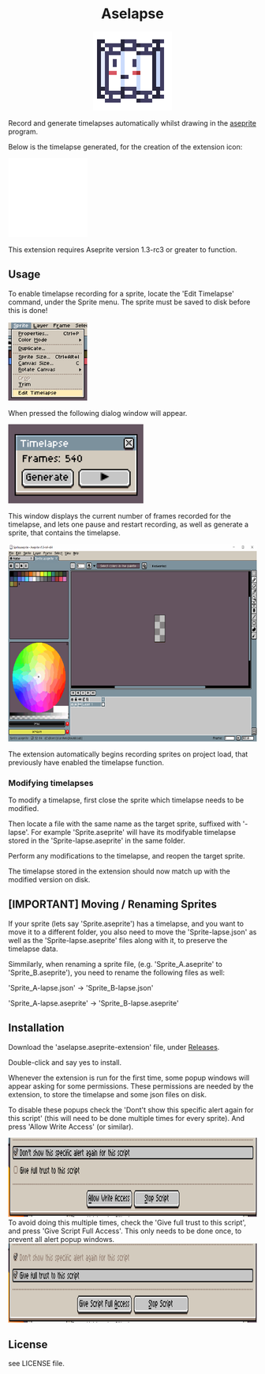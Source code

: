 <div align="center">
  <h1 align="center">Aselapse</h1>
  <img src=resources/AselapseIcon.png alt="Icon" width="160" height="160"/>

</div>

Record and generate timelapses automatically whilst drawing in the [aseprite](https://www.aseprite.org/) program.

Below is the timelapse generated, for the creation of the extension icon:

<img src=resources/AselapseIcon-lapse.gif alt="Icon" width="160" height="160"/>

This extension requires Aseprite version 1.3-rc3 or greater to function.

## Usage

To enable timelapse recording for a sprite, locate the 'Edit Timelapse' command, under the Sprite menu. The sprite must be saved to disk before this is done!

<img src=resources/MenuLocation.png alt="Icon" width="160" height="160"/>

When pressed the following dialog window will appear.

<img src=resources/Dialog.png alt="Icon" height="160"/>

This window displays the current number of frames recorded for the timelapse, and lets one  pause and restart recording, as well as generate a sprite, that contains the timelapse.


<img src=resources/UsageExample.gif alt="Icon" height="400"/>

The extension automatically begins recording sprites on project load, that previously have enabled the timelapse function.
### Modifying timelapses

To modify a timelapse, first close the sprite which timelapse needs to be modified.

Then locate a file with the same name as the target sprite, suffixed with '-lapse'.
For example 'Sprite.aseprite' will have its modifyable timelapse stored in the 'Sprite-lapse.aseprite' in the same folder.

Perform any modifications to the timelapse, and reopen the target sprite.

The timelapse stored in the extension should now match up with the modified version on disk.

## [IMPORTANT] Moving / Renaming Sprites

If your sprite (lets say 'Sprite.aseprite') has a timelapse, and you want to move it to a different folder, you also need to move the 'Sprite-lapse.json' as well as the 'Sprite-lapse.aseprite' files along with it, to preserve the timelapse data.

Simmilarly, when renaming a sprite file, (e.g. 'Sprite_A.aseprite' to 'Sprite_B.aseprite'), you need to rename the following files as well:

'Sprite_A-lapse.json' -> 'Sprite_B-lapse.json'

'Sprite_A-lapse.aseprite' -> 'Sprite_B-lapse.aseprite'

## Installation

Download the 'aselapse.aseprite-extension' file, under [Releases](https://github.com/karstensensensen/aselapse/releases/latest).

Double-click and say yes to install.

Whenever the extension is run for the first time, some popup windows will appear asking for some permissions. These permissions are needed by the extension, to store the timelapse and some json files on disk.

To disable these popups check the 'Dont't show this specific alert again for this script' (this will need to be done multiple times for every sprite). And press 'Allow Write Access' (or similar).

<img src=resources/DontShowAlert.png alt="Icon" height="160"/>
To avoid doing this multiple times, check the 'Give full trust to this script', and press 'Give Script Full Access'. This only needs to be done once, to prevent all alert popup windows.
<img src=resources/FullTrust.png alt="Icon" height="160"/>

## License
see LICENSE file.
